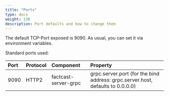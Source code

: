 ```yaml
---
title: "Ports"
type: docs
weight: 130
description: Port defaults and how to change them
---
```


The default TCP-Port exposed is 9090. As usual, you can set it via environment variables.

Standard ports used:

| Port | Protocol | Component            | Property                                                                       |
|:-----|:---------|:---------------------|:-------------------------------------------------------------------------------|
| 9090 | HTTP2    | factcast-server-grpc | grpc.server.port (for the bind address: grpc.server.host, defaults to 0.0.0.0) |
